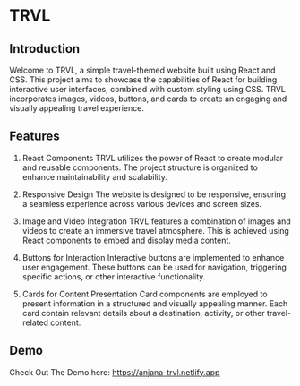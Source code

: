# TRVL
## Introduction
Welcome to TRVL, a simple travel-themed website built using React and CSS. This project aims to showcase the capabilities of React for building interactive user interfaces, combined with custom styling using CSS. TRVL incorporates images, videos, buttons, and cards to create an engaging and visually appealing travel experience.

## Features
1. React Components
TRVL utilizes the power of React to create modular and reusable components. The project structure is organized to enhance maintainability and scalability.

2. Responsive Design
The website is designed to be responsive, ensuring a seamless experience across various devices and screen sizes.

3. Image and Video Integration
TRVL features a combination of images and videos to create an immersive travel atmosphere. This is achieved using React components to embed and display media content.

4. Buttons for Interaction
Interactive buttons are implemented to enhance user engagement. These buttons can be used for navigation, triggering specific actions, or other interactive functionality.

5. Cards for Content Presentation
Card components are employed to present information in a structured and visually appealing manner. Each card contain relevant details about a destination, activity, or other travel-related content.
 ## Demo
 Check Out The Demo here: https://anjana-trvl.netlify.app
